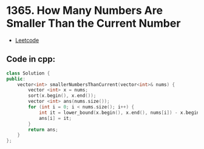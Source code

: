 # 1365. How Many Numbers Are Smaller Than the Current Number
- [Leetcode](https://leetcode.com/problems/how-many-numbers-are-smaller-than-the-current-number/description/)
## Code in cpp:
```cpp
class Solution {
public:
    vector<int> smallerNumbersThanCurrent(vector<int>& nums) {
        vector <int> x = nums;
        sort(x.begin(), x.end());
        vector <int> ans(nums.size());
        for (int i = 0; i < nums.size(); i++) {
            int it = lower_bound(x.begin(), x.end(), nums[i]) - x.begin();
            ans[i] = it;
        }
        return ans;
    }
};
```
